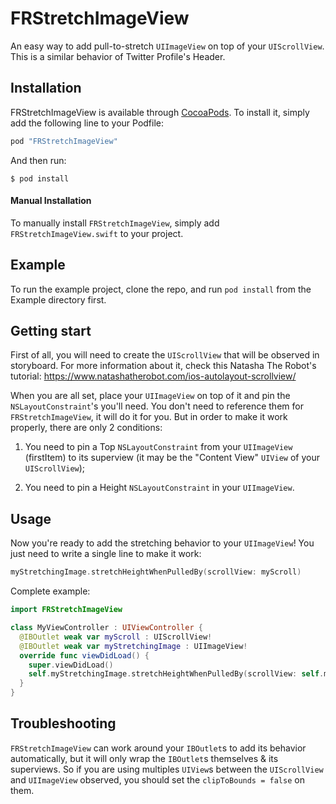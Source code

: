 # FRStretchImageView

An easy way to add pull-to-stretch `UIImageView` on top of your `UIScrollView`. This is a similar behavior of Twitter Profile's Header.

## Installation

FRStretchImageView is available through [CocoaPods](http://cocoapods.org). To install it, simply add the following line to your Podfile:

```swift
pod "FRStretchImageView"
```

And then run:

`$ pod install`

#### Manual Installation

To manually install `FRStretchImageView`, simply add `FRStretchImageView.swift` to your project.

## Example

To run the example project, clone the repo, and run `pod install` from the Example directory first.

## Getting start

First of all, you will need to create the `UIScrollView` that will be observed in storyboard. For more information about it, check this Natasha The Robot's tutorial: https://www.natashatherobot.com/ios-autolayout-scrollview/

When you are all set, place your `UIImageView` on top of it and pin the `NSLayoutConstraint`'s you'll need. You don't need to reference them for `FRStretchImageView`, it will do it for you. But in order to make it work properly, there are only 2 conditions:

1) You need to pin a Top `NSLayoutConstraint` from your `UIImageView` (firstItem) to its superview (it may be the "Content View" `UIView` of your `UIScrollView`);

2) You need to pin a Height `NSLayoutConstraint` in your `UIImageView`.

## Usage

Now you're ready to add the stretching behavior to your `UIImageView`! You just need to write a single line to make it work:

```swift
myStretchingImage.stretchHeightWhenPulledBy(scrollView: myScroll)
```

Complete example:

```swift
import FRStretchImageView

class MyViewController : UIViewController {
  @IBOutlet weak var myScroll : UIScrollView!
  @IBOutlet weak var myStretchingImage : UIImageView!
  override func viewDidLoad() {
    super.viewDidLoad()
    self.myStretchingImage.stretchHeightWhenPulledBy(scrollView: self.myScroll)
  }
}
```

## Troubleshooting

`FRStretchImageView` can work around your `IBOutlet`s to add its behavior automatically, but it will only wrap the `IBOutlet`s themselves & its superviews. So if you are using multiples `UIView`s between the `UIScrollView` and `UIImageView` observed, you should set the `clipToBounds = false` on them.
